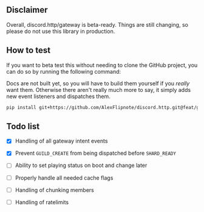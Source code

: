 ## Disclaimer
Overall, discord.http/gateway is beta-ready.
Things are still changing, so please do not use this library in production.

## How to test
If you want to beta test this without needing to clone the GitHub project,
you can do so by running the following command:

Docs are not built yet, so you will have to build them yourself if you *really* want them.
Otherwise there aren't really much more to say, it simply adds new event listeners and dispatches them.

```bash
pip install git+https://github.com/AlexFlipnote/discord.http.git@feat/gateway
```

## Todo list
- [x] Handling of all gateway intent events
- [x] Prevent `GUILD_CREATE` from being dispatched before `SHARD_READY`
- [ ] Ability to set playing status on boot and change later
- [ ] Properly handle all needed cache flags
- [ ] Handling of chunking members
- [ ] Handling of ratelimits

